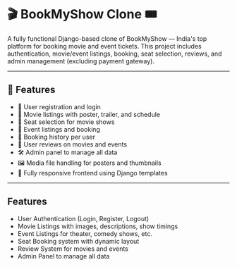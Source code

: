 # 🎬 BookMyShow Clone 🎟️

A fully functional Django-based clone of BookMyShow — India's top platform for booking movie and event tickets. This project includes authentication, movie/event listings, booking, seat selection, reviews, and admin management (excluding payment gateway).

---

## 🚀 Features

* 🔐 User registration and login
* 🎥 Movie listings with poster, trailer, and schedule
* 🎫 Seat selection for movie shows
* 📆 Event listings and booking
* 📜 Booking history per user
* 📝 User reviews on movies and events
* 🛠 Admin panel to manage all data
* 🖼 Media file handling for posters and thumbnails
* 📱 Fully responsive frontend using Django templates

---

## Features

 

 * User Authentication (Login, Register, Logout)
 * Movie Listings with images, descriptions, show timings
 * Event Listings for theater, comedy shows, etc.
 * Seat Booking system with dynamic layout
 * Review System for movies and events
 * Admin Panel to manage all data


  